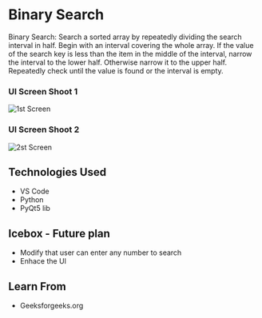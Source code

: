 # Binary Search

Binary Search: Search a sorted array by repeatedly dividing the search interval in half. Begin with an interval covering the whole array. If the value of the search key is less than the item in the middle of the interval, narrow the interval to the lower half. Otherwise narrow it to the upper half. Repeatedly check until the value is found or the interval is empty.
 

### UI Screen Shoot 1
![1st Screen](https://imgur.com/YftQBqu.png)

### UI Screen Shoot 2
![2st Screen](https://imgur.com/72oSW7M.png)



## Technologies Used
* VS Code
* Python
* PyQt5 lib


## Icebox - Future plan

* Modify that user can enter any number to search
* Enhace the UI

## Learn From
* Geeksforgeeks.org
